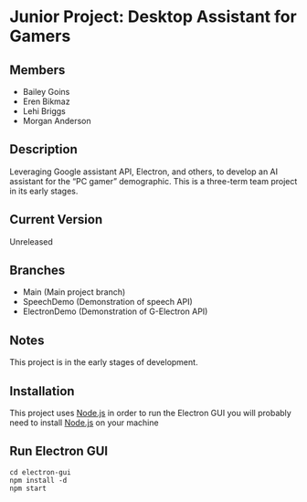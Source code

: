 # Junior Project: Desktop Assistant for Gamers
## Members
* Bailey Goins
* Eren Bikmaz
* Lehi Briggs
* Morgan Anderson

## Description
Leveraging Google assistant API, Electron, and others, to develop an AI assistant for the “PC gamer” demographic. This is a three-term team project in its early stages.

## Current Version
Unreleased

## Branches
* Main (Main project branch)
* SpeechDemo (Demonstration of speech API)
* ElectronDemo (Demonstration of G-Electron API)

## Notes
This project is in the early stages of development.

## Installation

This project uses [Node.js](https://nodejs.org/en/download/) in order to run the Electron GUI you will probably need to install [Node.js](https://nodejs.org/en/download/) on your machine

## Run Electron GUI

```
cd electron-gui
npm install -d
npm start
```
